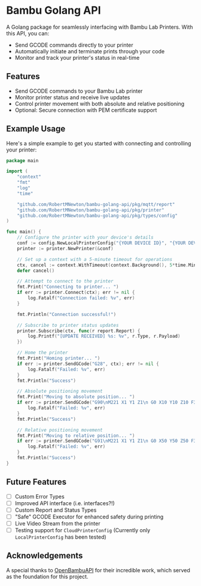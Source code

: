 # Bambu Golang API

A Golang package for seamlessly interfacing with Bambu Lab Printers. With this API, you can:

- Send GCODE commands directly to your printer
- Automatically initiate and terminate prints through your code
- Monitor and track your printer's status in real-time

## Features

- Send GCODE commands to your Bambu Lab printer
- Monitor printer status and receive live updates
- Control printer movement with both absolute and relative positioning
- Optional: Secure connection with PEM certificate support

## Example Usage

Here's a simple example to get you started with connecting and controlling your printer:

```go
package main

import (
	"context"
	"fmt"
	"log"
	"time"

	"github.com/RobertMNewton/bambu-golang-api/pkg/mqtt/report"
	"github.com/RobertMNewton/bambu-golang-api/pkg/printer"
	"github.com/RobertMNewton/bambu-golang-api/pkg/types/config"
)

func main() {
	// Configure the printer with your device's details
	conf := config.NewLocalPrinterConfig("{YOUR DEVICE ID}", "{YOUR DEVICE IP ADDRESS}", "{YOUR DEVICE ACCESS CODE}", "{PATH TO PEM CERT (OPTIONAL)}")
	printer := printer.NewPrinter(&conf)

	// Set up a context with a 5-minute timeout for operations
	ctx, cancel := context.WithTimeout(context.Background(), 5*time.Minute)
	defer cancel()

	// Attempt to connect to the printer
	fmt.Print("Connecting to printer... ")
	if err := printer.Connect(ctx); err != nil {
		log.Fatalf("Connection failed: %v", err)
	}

	fmt.Println("Connection successful!")

	// Subscribe to printer status updates
	printer.Subscribe(ctx, func(r report.Report) {
		log.Printf("[UPDATE RECEIVED] %s: %v", r.Type, r.Payload)
	})

	// Home the printer
	fmt.Print("Homing printer... ")
	if err := printer.SendGCode("G28", ctx); err != nil {
		log.Fatalf("Failed: %v", err)
	}
	fmt.Println("Success")

	// Absolute positioning movement
	fmt.Print("Moving to absolute position... ")
	if err := printer.SendGCode("G90\nM221 X1 Y1 Z1\n G0 X10 Y10 Z10 F3000", ctx); err != nil {
		log.Fatalf("Failed: %v", err)
	}
	fmt.Println("Success")

	// Relative positioning movement
	fmt.Print("Moving to relative position... ")
	if err := printer.SendGCode("G91\nM221 X1 Y1 Z1\n G0 X50 Y50 Z50 F3000", ctx); err != nil {
		log.Fatalf("Failed: %v", err)
	}
	fmt.Println("Success")
}
```
## Future Features

- [ ] Custom Error Types
- [ ] Improved API interface (i.e. interfaces?!)
- [ ] Custom Report and Status Types
- [ ] "Safe" GCODE Executor for enhanced safety during printing
- [ ] Live Video Stream from the printer
- [ ] Testing support for `CloudPrinterConfig` (Currently only `LocalPrinterConfig` has been tested)

## Acknowledgements

A special thanks to [OpenBambuAPI](https://github.com/Doridian/OpenBambuAPI/) for their incredible work, which served as the foundation for this project.

